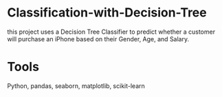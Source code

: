 # Classification-with-Decision-Tree

this project uses a Decision Tree Classifier to predict whether a customer will purchase an iPhone based on their Gender, Age, and Salary.

# Tools
Python, pandas, seaborn, matplotlib, scikit-learn
